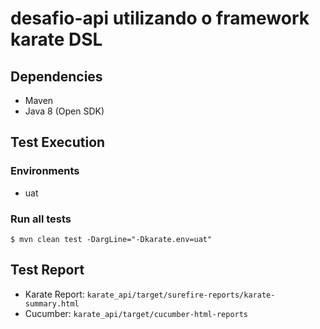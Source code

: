 # desafio-api utilizando o framework karate DSL

## Dependencies

* Maven
* Java 8 (Open SDK)

## Test Execution

### Environments

* uat

### Run all tests

`$ mvn clean test -DargLine="-Dkarate.env=uat"`

## Test Report

* Karate Report: `karate_api/target/surefire-reports/karate-summary.html`
* Cucumber: `karate_api/target/cucumber-html-reports`
